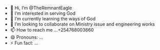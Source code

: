 - 👋 Hi, I’m @TheRemnantEagle
- 👀 I’m interested in serving God
- 🌱 I’m currently learning the ways of God 
- 💞️ I’m looking to collaborate on Ministry issue and engineering works 
- 📫 How to reach me ...+254768003660
- 😄 Pronouns: ...
- ⚡ Fun fact: ...

<!---
TheRemnantEagle/TheRemnantEagle is a ✨ special ✨ repository because its `README.md` (this file) appears on your GitHub profile.
You can click the Preview link to take a look at your changes.
--->
